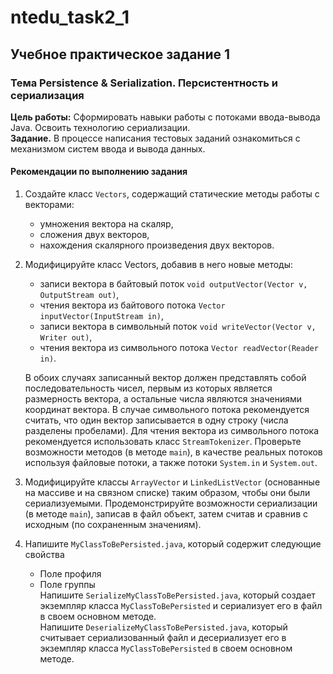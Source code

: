 # ntedu_task2_1  
## Учебное практическое задание 1  
### Тема Persistence & Serialization. Персистентность и сериализация  
**Цель работы:** Сформировать навыки работы с потоками ввода-вывода Java.
Освоить технологию сериализации.  
**Задание.** В процессе написания тестовых заданий ознакомиться с
механизмом систем ввода и вывода данных. 
#### Рекомендации по выполнению задания  
1. Создайте класс `Vectors`, содержащий статические методы работы с
векторами:  
    - умножения вектора на скаляр,  
    - сложения двух векторов,  
    - нахождения скалярного произведения двух векторов.  
2. Модифицируйте класс Vectors, добавив в него новые методы:
    - записи вектора в байтовый поток `void outputVector(Vector v, OutputStream out)`,  
    - чтения вектора из байтового потока `Vector inputVector(InputStream in)`,  
    - записи вектора в символьный поток `void writeVector(Vector v, Writer out)`,  
    - чтения вектора из символьного потока `Vector readVector(Reader in)`.  

    В обоих случаях записанный вектор должен представлять собой
    последовательность чисел, первым из которых является размерность
    вектора, а остальные числа являются значениями координат вектора.
    В случае символьного потока рекомендуется считать, что один вектор
    записывается в одну строку (числа разделены пробелами). Для чтения
    вектора из символьного потока рекомендуется использовать класс
    `StreamTokenizer`. Проверьте возможности методов (в методе `main`), в качестве реальных
    потоков используя файловые потоки, а также потоки `System.in` и
    `System.out`.  

3. Модифицируйте классы `ArrayVector` и `LinkedListVector`
(основанные на массиве и на связном списке) таким образом, чтобы они
были сериализуемыми.
Продемонстрируйте возможности сериализации (в методе `main`),
записав в файл объект, затем считав и сравнив с исходным (по
сохраненным значениям).  

4. Напишите `MyClassToBePersisted.java`, который содержит
следующие свойства  
    - Поле профиля  
    - Поле группы  
Напишите `SerializeMyClassToBePersisted.java`, который создает
экземпляр класса `MyClassToBePersisted` и сериализует его в файл в
своем основном методе.  
Напишите `DeserializeMyClassToBePersisted.java`, который
считывает сериализованный файл и десериализует его в экземпляр
класса `MyClassToBePersisted` в своем основном методе.
